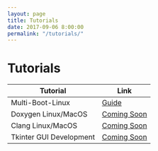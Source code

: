 ```yaml
---
layout: page
title: Tutorials
date: 2017-09-06 8:00:00
permalink: "/tutorials/"
---
```


<div id="presentation-title" markdown="1">

# Tutorials

</div>


<div class="presentation-contents" markdown="1">
    
<div id="presentation-table" markdown="1">

|Tutorial|Link|
|--------|----|
|Multi-Boot-Linux        |[Guide](/multi-boot-linux)|
|Doxygen Linux/MacOS     |[Coming Soon](#)|
|Clang Linux/MacOS       |[Coming Soon](#)|
|Tkinter GUI Development |[Coming Soon](#)|

</div>

</div>